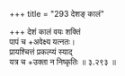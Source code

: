 +++
title = "293 देशङ् कालं"

+++
देशं कालं वयः शक्तिं  
पापं च +अवेक्ष्य यत्नतः।  
प्रायश्चित्तं प्रकल्प्यं स्याद्  
यत्र च +उक्ता न निष्कृतिः  ॥ ३.२९३ ॥